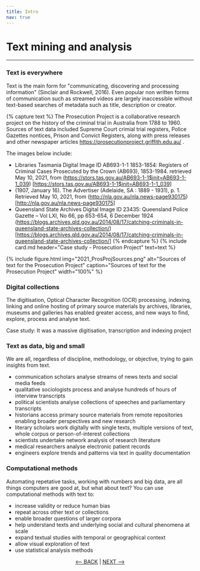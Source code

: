 ```yaml
---
title: Intro
nav: true
---
```

# Text mining and analysis 

-----

### Text is everywhere

Text is the main form for "communicating, discovering and processing information" (Sinclair and Rockwell, 2016).  Even popular non written forms of communication such as streamed videos are largely inaccessible without text-based searches of metadata such as title, description or creator. 

{% capture text %}
The Prosecution Project is a collaborative research project on the history of the criminal trial in Australia from 1788 to 1960. Sources of text data included Supreme Court crimial trial registers, Police Gazettes nontices, Prison and Convict Registers, along with press releases and other newspaper articles  https://prosecutionproject.griffith.edu.au/ .

The images below include:
- Libraries Tasmania Digital Image ID AB693-1-1 1853-1854: Registers of Criminal Cases Prosecuted by the Crown (AB693), 1853-1984. retrieved May 10, 2021, from (https://stors.tas.gov.au/AB693-1-1$init=AB693-1-1_039) [https://stors.tas.gov.au/AB693-1-1$init=AB693-1-1_039] 
- (1907, January 16). The Advertiser (Adelaide, SA : 1889 - 1931), p. 1. Retrieved May 10, 2021, from (http://nla.gov.au/nla.news-page930175) [http://nla.gov.au/nla.news-page930175]
- Queensland State Archives Digital Image ID 23435: Queensland Police Gazette – Vol LXI, No 66, pp 653-654, 6 December 1924 
(https://blogs.archives.qld.gov.au/2014/08/17/catching-criminals-in-queensland-state-archives-collection/) [https://blogs.archives.qld.gov.au/2014/08/17/catching-criminals-in-queensland-state-archives-collection/]
{% endcapture %} {% include card.md header="Case study - Prosecution Project" text=text %}

{% include figure.html img="2021_ProsProjSources.png" alt="Sources of text for the Prosecution Project" caption="Sources of text for the Prosecution Project" width="100%" %}

### Digital collections

The digitisation, Optical Character Recognition (OCR) processing, indexing, linking and online hosting of primary source materials by archives, libraries, museums and galleries has enabled greater access, and new ways to find, explore, process and analyse text. 

Case study: It was a massive digitisation, transcription and indexing project 

### Text as data, big and small

We are all, regardless of discipline, methodology, or objective, trying to gain insights from text.

- communication scholars analyse streams of news texts and social media feeds
- qualitative sociologists process and analyse hundreds of hours of interview transcripts 
- political scientists analyse collections of speeches and parliamentary transcripts
- historians access primary source materials from remote repositories enabling broader perspectives and new research
- literary scholars work digitally with single texts, multiple versions of text, whole corpus or person-of-interest collections
- scientists undertake network analysis of research literature
- medical researchers analyse electronic patient records
- engineers explore trends and patterns via text in quality documentation

### Computational methods

Automating repetative tasks, working with numbers and big data, are all things computers are good at, but what about text?  You can use computational methods with text to:
- increase validity or reduce human bias
- repeat across other text or collections
- enable broader questions of larger corpora
- help understand texts and underlying social and cultural phenomena at scale
- expand textual studies with temporal or geographical context 
- allow visual exploration of text
- use statistical analysis methods 



<p align="center">
  <a href="https://griffithunilibrary.github.io/intro-data-wrangle/"><-- BACK</a> |
  <a href="https://griffithunilibrary.github.io/intro-data-wrangle/content/1-intro.html">NEXT --></a>
</p> 
